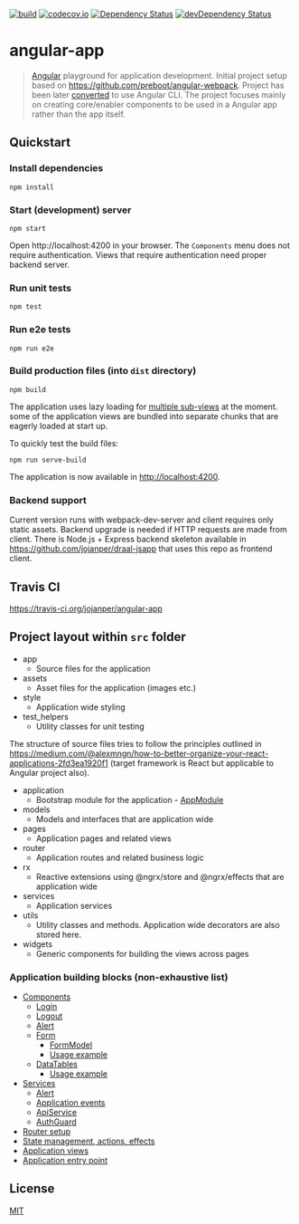 [![build][travis-image]][travis-url]
[![codecov.io][codecov-image]][codecov-url]
[![Dependency Status][david-image]][david-url]
[![devDependency Status][david-dev-image]][david-dev-url]

[travis-image]: https://travis-ci.org/jojanper/angular-app.svg?branch=master
[travis-url]: https://travis-ci.org/jojanper/angular-app
[codecov-image]: https://codecov.io/gh/jojanper/angular-app/coverage.svg?branch=master
[codecov-url]: https://codecov.io/gh/jojanper/angular-app?branch=master
[david-image]: https://david-dm.org/jojanper/angular-app.svg
[david-url]: https://david-dm.org/jojanper/angular-app
[david-dev-image]: https://david-dm.org/jojanper/angular-app/dev-status.svg
[david-dev-url]: https://david-dm.org/jojanper/angular-app#info=devDependencies

# angular-app

> [Angular](https://angular.io/) playground for application development. Initial project setup based on https://github.com/preboot/angular-webpack. Project has been later [converted](https://github.com/jojanper/angular-app/pull/63) to use Angular CLI. The project focuses mainly on creating core/enabler components to be used in a Angular app rather than the app itself.

## Quickstart

### Install dependencies
```
npm install
```

### Start (development) server
```
npm start
```
Open http://localhost:4200 in your browser. The `Components` menu does not require authentication. Views that require authentication need proper backend server.

### Run unit tests
```
npm test
```

### Run e2e tests
```
npm run e2e
```

### Build production files (into `dist` directory)
```
npm build
```
The application uses lazy loading for [multiple sub-views](https://github.com/jojanper/angular-app/blob/master/src/app/pages/pages.routing.ts)
at the moment. some of the application views are bundled into separate chunks that are eagerly loaded at start up.

To quickly test the build files:
```
npm run serve-build
```
The application is now available in [http://localhost:4200](http://localhost:4200).

### Backend support
Current version runs with webpack-dev-server and client requires only static assets. Backend upgrade is needed if HTTP requests are made from client.
There is Node.js + Express backend skeleton available in https://github.com/jojanper/draal-jsapp that uses this repo as frontend client.


## Travis CI
https://travis-ci.org/jojanper/angular-app


## Project layout within `src` folder

* app
    * Source files for the application
* assets
    * Asset files for the application (images etc.)
* style
    * Application wide styling
* test_helpers
    * Utility classes for unit testing

The structure of source files tries to follow the principles outlined in
https://medium.com/@alexmngn/how-to-better-organize-your-react-applications-2fd3ea1920f1 (target framework is React but applicable to Angular project also).

* application
    * Bootstrap module for the application - [AppModule](https://github.com/jojanper/angular-app/blob/master/src/app/application/app.module.ts)
* models
    * Models and interfaces that are application wide
* pages
    * Application pages and related views
* router
    * Application routes and related business logic
* rx
    * Reactive extensions using @ngrx/store and @ngrx/effects that are application wide
* services
    * Application services
* utils
    * Utility classes and methods. Application wide decorators are also stored here.
* widgets
    * Generic components for building the views across pages

### Application building blocks (non-exhaustive list)

- [Components](https://github.com/jojanper/angular-app/tree/master/src/app/widgets)
    - [Login](https://github.com/jojanper/angular-app/blob/master/src/app/pages/auth/login/login.component.ts)
    - [Logout](https://github.com/jojanper/angular-app/blob/master/src/app/pages/auth/logout/logout.component.ts)
    - [Alert](https://github.com/jojanper/angular-app/blob/master/src/app/widgets/alert/alert.component.ts)
    - [Form](https://github.com/jojanper/angular-app/blob/master/src/app/widgets/form/form.component.ts)
      + [FormModel](https://github.com/jojanper/angular-app/blob/master/src/app/widgets/form/form.model.ts)
      + [Usage example](https://github.com/jojanper/angular-app/blob/master/src/app/pages/demo/form/demo-form.component.ts)
    - [DataTables](https://github.com/jojanper/angular-app/blob/master/src/app/widgets/datatables/datatables.component.ts)
      + [Usage example](https://github.com/jojanper/angular-app/blob/master/src/app/pages/demo/demo.component.ts)
- [Services](https://github.com/jojanper/angular-app/tree/master/src/app/services)
    - [Alert](https://github.com/jojanper/angular-app/blob/master/src/app/services/alert/alert.service.ts)
    - [Application events](https://github.com/jojanper/angular-app/blob/master/src/app/services/events/appevent.service.ts)
    - [ApiService](https://github.com/jojanper/angular-app/blob/master/src/app/services/api/api.service.ts)
    - [AuthGuard](https://github.com/jojanper/angular-app/blob/master/src/app/services/auth/auth.guard.ts)
- [Router setup](https://github.com/jojanper/angular-app/tree/master/src/app/router)
- [State management, actions, effects](https://github.com/jojanper/angular-app/tree/master/src/app/rx)
- [Application views](https://github.com/jojanper/angular-app/tree/master/src/app/pages)
- [Application entry point](https://github.com/jojanper/angular-app/tree/master/src/app/application)

## License

[MIT](/LICENSE)
